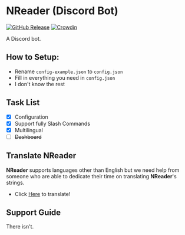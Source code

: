 # NReader (Discord Bot)

[![GitHub Release](https://img.shields.io/github/v/release/reinhello/NReader?color=%237289DA&include_prereleases)](https://github.com/reinhello/NReader/releases)
[![Crowdin](https://badges.crowdin.net/nreader/localized.svg)](https://crowdin.com/project/nreader)

A Discord bot.

## How to Setup:

- Rename `config-example.json` to `config.json`
- Fill in everything you need in `config.json`
- I don't know the rest

## Task List

- [x] Configuration
- [x] Support fully Slash Commands
- [x] Multilingual
- [ ] ~~Dashboard~~ 

## Translate NReader

**NReader** supports languages other than English but we need help from someone who are able to dedicate their time on translating **NReader**'s strings.

- Click [Here](https://crowdin.com/project/nreader) to translate!

## Support Guide

There isn't. 
